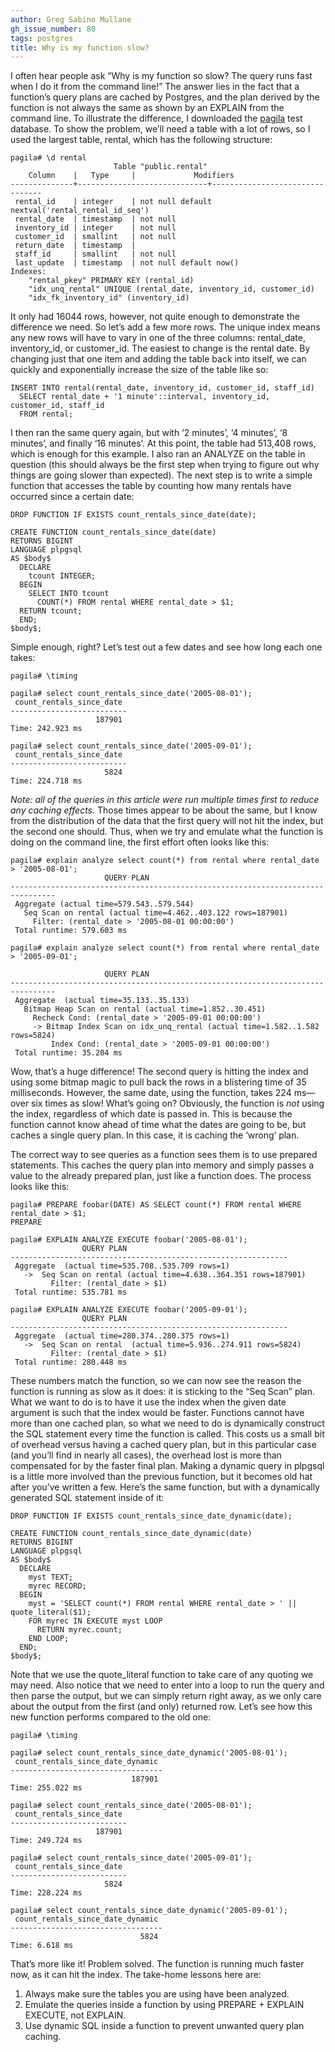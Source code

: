 ```yaml
---
author: Greg Sabino Mullane
gh_issue_number: 80
tags: postgres
title: Why is my function slow?
---
```


I often hear people ask “Why is my function so slow? The query runs fast when I do it from the command line!” The answer lies in the fact that a function’s query plans are cached by Postgres, and the plan derived by the function is not always the same as shown by an EXPLAIN from the command line. To illustrate the difference, I downloaded the [pagila](http://pgfoundry.org/frs/?group_id=1000150&release_id=998) test database. To show the problem, we’ll need a table with a lot of rows, so I used the largest table, rental, which has the following structure:

```
pagila# \d rental
                       Table "public.rental"
    Column    |   Type     |             Modifiers
--------------+-----------------------------+--------------------------------
 rental_id    | integer    | not null default nextval('rental_rental_id_seq')
 rental_date  | timestamp  | not null
 inventory_id | integer    | not null
 customer_id  | smallint   | not null
 return_date  | timestamp  |
 staff_id     | smallint   | not null
 last_update  | timestamp  | not null default now()
Indexes:
    "rental_pkey" PRIMARY KEY (rental_id)
    "idx_unq_rental" UNIQUE (rental_date, inventory_id, customer_id)
    "idx_fk_inventory_id" (inventory_id)
```

It only had 16044 rows, however, not quite enough to demonstrate the difference we need. So let’s add a few more rows. The unique index means any new rows will have to vary in one of the three columns: rental_date, inventory_id, or customer_id. The easiest to change is the rental date. By changing just that one item and adding the table back into itself, we can quickly and exponentially increase the size of the table like so:

```
INSERT INTO rental(rental_date, inventory_id, customer_id, staff_id)
  SELECT rental_date + '1 minute'::interval, inventory_id, customer_id, staff_id
  FROM rental;
```

I then ran the same query again, but with ‘2 minutes’, ‘4 minutes’, ‘8 minutes’, and finally ‘16 minutes’. At this point, the table had 513,408 rows, which is enough for this example. I also ran an ANALYZE on the table in question (this should always be the first step when trying to figure out why things are going slower than expected). The next step is to write a simple function that accesses the table by counting how many rentals have occurred since a certain date:

```
DROP FUNCTION IF EXISTS count_rentals_since_date(date);

CREATE FUNCTION count_rentals_since_date(date)
RETURNS BIGINT
LANGUAGE plpgsql
AS $body$
  DECLARE
    tcount INTEGER;
  BEGIN
    SELECT INTO tcount
      COUNT(*) FROM rental WHERE rental_date > $1;
  RETURN tcount;
  END;
$body$;
```

Simple enough, right? Let’s test out a few dates and see how long each one takes:

```
pagila# \timing

pagila# select count_rentals_since_date('2005-08-01');
 count_rentals_since_date
--------------------------
                   187901
Time: 242.923 ms

pagila# select count_rentals_since_date('2005-09-01');
 count_rentals_since_date
--------------------------
                     5824
Time: 224.718 ms
```

*Note: all of the queries in this article were run multiple times first to reduce any caching effects.* Those times appear to be about the same, but I know from the distribution of the data that the first query will not hit the index, but the second one should. Thus, when we try and emulate what the function is doing on the command line, the first effort often looks like this:

```
pagila# explain analyze select count(*) from rental where rental_date > '2005-08-01';
                     QUERY PLAN
--------------------------------------------------------------------------------
 Aggregate (actual time=579.543..579.544)
   Seq Scan on rental (actual time=4.462..403.122 rows=187901)
     Filter: (rental_date > '2005-08-01 00:00:00')
 Total runtime: 579.603 ms

pagila# explain analyze select count(*) from rental where rental_date > '2005-09-01';

                     QUERY PLAN
--------------------------------------------------------------------------------
 Aggregate  (actual time=35.133..35.133)
   Bitmap Heap Scan on rental (actual time=1.852..30.451)
     Recheck Cond: (rental_date > '2005-09-01 00:00:00')
     -> Bitmap Index Scan on idx_unq_rental (actual time=1.582..1.582 rows=5824)
         Index Cond: (rental_date > '2005-09-01 00:00:00')
 Total runtime: 35.204 ms

```

Wow, that’s a huge difference! The second query is hitting the index and using some bitmap magic to pull back the rows in a blistering time of 35 milliseconds. However, the same date, using the function, takes 224 ms—​over six times as slow! What’s going on? Obviously, the function is *not* using the index, regardless of which date is passed in. This is because the function cannot know ahead of time what the dates are going to be, but caches a single query plan. In this case, it is caching the ‘wrong’ plan.

The correct way to see queries as a function sees them is to use prepared statements. This caches the query plan into memory and simply passes a value to the already prepared plan, just like a function does. The process looks like this:

```
pagila# PREPARE foobar(DATE) AS SELECT count(*) FROM rental WHERE rental_date > $1;
PREPARE

pagila# EXPLAIN ANALYZE EXECUTE foobar('2005-08-01');
                QUERY PLAN
--------------------------------------------------------------
 Aggregate  (actual time=535.708..535.709 rows=1)
   ->  Seq Scan on rental (actual time=4.638..364.351 rows=187901)
         Filter: (rental_date > $1)
 Total runtime: 535.781 ms

pagila# EXPLAIN ANALYZE EXECUTE foobar('2005-09-01');
                QUERY PLAN
--------------------------------------------------------------
 Aggregate  (actual time=280.374..280.375 rows=1)
   ->  Seq Scan on rental  (actual time=5.936..274.911 rows=5824)
         Filter: (rental_date > $1)
 Total runtime: 280.448 ms
```

These numbers match the function, so we can now see the reason the function is running as slow as it does: it is sticking to the “Seq Scan” plan. What we want to do is to have it use the index when the given date argument is such that the index would be faster. Functions cannot have more than one cached plan, so what we need to do is dynamically construct the SQL statement every time the function is called. This costs us a small bit of overhead versus having a cached query plan, but in this particular case (and you’ll find in nearly all cases), the overhead lost is more than compensated for by the faster final plan. Making a dynamic query in plpgsql is a little more involved than the previous function, but it becomes old hat after you’ve written a few. Here’s the same function, but with a dynamically generated SQL statement inside of it:

```
DROP FUNCTION IF EXISTS count_rentals_since_date_dynamic(date);

CREATE FUNCTION count_rentals_since_date_dynamic(date)
RETURNS BIGINT
LANGUAGE plpgsql
AS $body$
  DECLARE
    myst TEXT;
    myrec RECORD;
  BEGIN
    myst = 'SELECT count(*) FROM rental WHERE rental_date > ' || quote_literal($1);
    FOR myrec IN EXECUTE myst LOOP
      RETURN myrec.count;
    END LOOP;
  END;
$body$;
```

Note that we use the quote_literal function to take care of any quoting we may need. Also notice that we need to enter into a loop to run the query and then parse the output, but we can simply return right away, as we only care about the output from the first (and only) returned row. Let’s see how this new function performs compared to the old one:

```
pagila# \timing

pagila# select count_rentals_since_date_dynamic('2005-08-01');
 count_rentals_since_date_dynamic
----------------------------------
                           187901
Time: 255.022 ms

pagila# select count_rentals_since_date('2005-08-01');
 count_rentals_since_date
--------------------------
                   187901
Time: 249.724 ms

pagila# select count_rentals_since_date('2005-09-01');
 count_rentals_since_date
--------------------------
                     5824
Time: 228.224 ms

pagila# select count_rentals_since_date_dynamic('2005-09-01');
 count_rentals_since_date_dynamic
----------------------------------
                             5824
Time: 6.618 ms
```

That’s more like it! Problem solved. The function is running much faster now, as it can hit the index. The take-home lessons here are:

1. Always make sure the tables you are using have been analyzed.
1. Emulate the queries inside a function by using PREPARE + EXPLAIN EXECUTE, not EXPLAIN.
1. Use dynamic SQL inside a function to prevent unwanted query plan caching.
